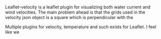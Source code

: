 Leaflet-velocity is a leaflet plugin for visualizing both water current and wind velocities. The main problem ahead is that the grids used in the velocity json object is a square which is perpendicular with the 

Multiple plugins for velocity, temperature and such exists for Leaflet. I feel like we 